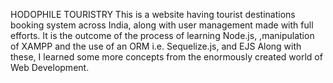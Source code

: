 HODOPHILE TOURISTRY
This is a website having tourist destinations booking system across India, along with user management made with full efforts.
It is the outcome of the process of learning Node.js, ,manipulation of XAMPP and the use of an ORM i.e. Sequelize.js, and EJS
Along with these, I learned some more concepts from the enormously created world of Web Development.

